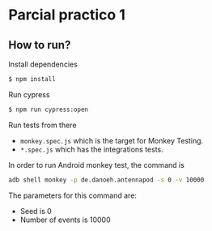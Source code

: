 # Parcial practico 1

## How to run?

Install dependencies

```sh
$ npm install
```

Run cypress

```sh
$ npm run cypress:open
```

Run tests from there

 - `monkey.spec.js` which is the target for Monkey Testing.
 - `*.spec.js` which has the integrations tests.
 
In order to run Android monkey test, the command is
 
```sh
adb shell monkey -p de.danoeh.antennapod -s 0 -v 10000
```

The parameters for this command are:

 - Seed is 0
 - Number of events is 10000
 

